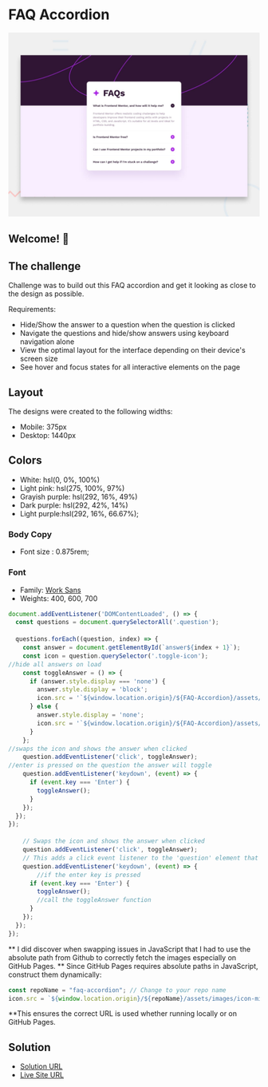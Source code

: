 # FAQ Accordion

![Design preview for the FAQ accordion coding challenge](./assets/images/desktop-preview.jpg)

## Welcome! 👋


## The challenge

Challenge was to build out this FAQ accordion and get it looking as close to the design as possible.

Requirements:
- Hide/Show the answer to a question when the question is clicked
- Navigate the questions and hide/show answers using keyboard navigation alone
- View the optimal layout for the interface depending on their device's screen size
- See hover and focus states for all interactive elements on the page

## Layout

The designs were created to the following widths:

- Mobile: 375px
- Desktop: 1440px

## Colors

- White: hsl(0, 0%, 100%)
- Light pink: hsl(275, 100%, 97%)
- Grayish purple: hsl(292, 16%, 49%)
- Dark purple: hsl(292, 42%, 14%)
- Light purple:hsl(292, 16%, 66.67%);



### Body Copy

- Font size :  0.875rem;

### Font

- Family: [Work Sans](https://fonts.google.com/specimen/Work+Sans)
- Weights: 400, 600, 700

```javascript
document.addEventListener('DOMContentLoaded', () => {
  const questions = document.querySelectorAll('.question');

  questions.forEach((question, index) => {
    const answer = document.getElementById(`answer${index + 1}`);
    const icon = question.querySelector('.toggle-icon');
//hide all answers on load
    const toggleAnswer = () => {
      if (answer.style.display === 'none') {
        answer.style.display = 'block';
        icon.src = '`${window.location.origin}/${FAQ-Accordion}/assets/images/icon-minus.svg`'; // Change to minus icon
      } else {
        answer.style.display = 'none';
        icon.src = '`${window.location.origin}/${FAQ-Accordion}/assets/images/icon-plus.svg`'; // Change to plus icon
      }
    };
//swaps the icon and shows the answer when clicked
    question.addEventListener('click', toggleAnswer);
//enter is pressed on the question the answer will toggle
    question.addEventListener('keydown', (event) => {
      if (event.key === 'Enter') {
        toggleAnswer();
      }
    });
  });
});

    // Swaps the icon and shows the answer when clicked
    question.addEventListener('click', toggleAnswer);
    // This adds a click event listener to the 'question' element that calls the 'toggleAnswer' function.
    question.addEventListener('keydown', (event) => {
        //if the enter key is pressed
      if (event.key === 'Enter') {
        toggleAnswer();
        //call the toggleAnswer function
      }
    });
  });
});
```
** I did discover when swapping issues in JavaScript that I had to use the absolute path from Github to correctly fetch the images especially on GitHub Pages. 
** Since GitHub Pages requires absolute paths in JavaScript, construct them dynamically:
```javascript 
const repoName = "faq-accordion"; // Change to your repo name
icon.src = `${window.location.origin}/${repoName}/assets/images/icon-minus.svg`;
```
**This ensures the correct URL is used whether running locally or on GitHub Pages.

## Solution

- [Solution URL](https://www.frontendmentor.io/solutions/faq-accordion-with-javascript-ALvUftnW4t)
- [Live Site URL](https://craigwolfe.github.io/FAQ-Accordion/)


